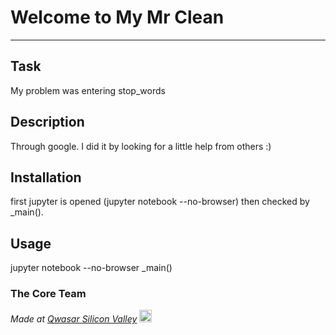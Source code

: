 # Welcome to My Mr Clean
***

## Task
My problem was entering stop_words

## Description
Through google. I did it by looking for a little help from others :)
## Installation
first jupyter is opened (jupyter notebook --no-browser) then checked by _main().
## Usage
jupyter notebook --no-browser
_main()
### The Core Team


<span><i>Made at <a href='https://qwasar.io'>Qwasar Silicon Valley</a></i></span>
<span><img alt='Qwasar Silicon Valley Logo' src='https://storage.googleapis.com/qwasar-public/qwasar-logo_50x50.png' width='20px'></span>
